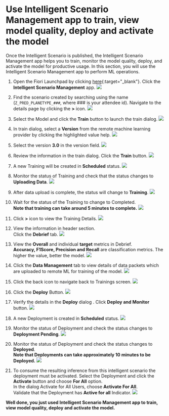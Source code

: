 # Use Intelligent Scenario Management app to train, view model quality, deploy and activate the model

Once the Intelligent Scenario is published, the Intelligent Scenario Management app helps you to train, monitor the model quality, deploy, and activate the model for productive usage.
In this section, you will use the Intelligent Scenario Management app to perform ML operations.

1. Open the Fiori Launchpad by clicking [here](https://18.214.3.29:44301/sap/bc/ui5_ui5/ui2/ushell/shells/abap/FioriLaunchpad.html?sap-client=100&sap-language=EN#Shell-home){:target="\_blank"}. Click the **Intelligent Scenario Management** app.
   ![](./images/32.png)

2. Find the scenario created by searching using the name (`Z_PRED_PLANETYPE_###`, where ### is your attendee id). Navigate to the details page by clicking the **>** icon.
   ![](./images/manage-1.png)

3. Select the Model and click the **Train** button to launch the train dialog.
   ![](./images/manage-2.png)

4. In train dialog, select a **Version** from the remote machine learning provider by clicking the highlighted value help.
   ![](./images/manage-3.png)

5. Select the version **3.0** in the version field.
   ![](./images/manage-4.png)

6. Review the information in the train dialog. Click the **Train** button.
   ![](./images/manage-5.png)

7. A new Training will be created in **Scheduled** status.
   ![](./images/manage-6.png)

8. Monitor the status of Training and check that the status changes to **Uploading Data**.
   ![](./images/manage-18.png)

9. After data upload is complete, the status will change to **Training**.
   ![](./images/manage-7.png)

10. Wait for the status of the Training to change to Completed.<br/> **Note that training can take around 5 minutes to complete.**
    ![](./images/manage-8.png)

11. Click **>** icon to view the Training Details.
    ![](./images/manage-9.png)

12. View the information in header section.<br/> Click the **Debrief** tab.
    ![](./images/manage-10.png)

13. View the **Overall** and individual **target** metrics in Debrief. <br/>**Accuracy, F1Score, Precision and Recall** are classification metrics. The higher the value, better the model.
    ![](./images/manage-10.png)

14. Click the **Data Management** tab to view details of data packets which are uploaded to remote ML for training of the model.
    ![](./images/manage-11.png)

15. Click the back icon to navigate back to Trainings screen.
    ![](./images/manage-12.png)

16. Click the **Deploy** Button.
    ![](./images/manage-13.png)

17. Verify the details in the **Deploy** dialog . Click **Deploy and Monitor** button.
    ![](./images/manage-14.png)

18. A new Deployment is created in **Scheduled** status.
    ![](./images/ScheduleDeployment.png)

19. Monitor the status of Deployment and check the status changes to **Deployment Pending**.
    ![](./images/manage-15.png)

20. Monitor the status of Deployment and check the status changes to **Deployed**. <br/>**Note that Deployments can take approximately 10 minutes to be Deployed.**
    ![](./images/manage-16.png)

21. To consume the resulting inference from this intelligent scenario the deployment must be activated. Select the Deployment and click the **Activate** button and choose **For All** option. <br/>In the dialog Activate for All Users, choose **Activate For All**.<br/> Validate that the Deployment has **Active for all** Indicator.
    ![](./images/manage-17.png)

**Well done, you just used Intelligent Scenario Management app to train, view model quality, deploy and activate the model.**
